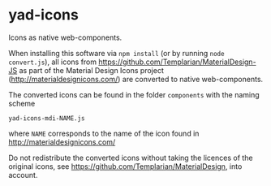 # yad-icons

Icons as native web-components.

When installing this software via `npm install` (or by running `node convert.js`), all icons from https://github.com/Templarian/MaterialDesign-JS as part of the Material Design Icons project (http://materialdesignicons.com/) are converted to native web-components.

The converted icons can be found in the folder `components` with the naming scheme
```
yad-icons-mdi-NAME.js
```
where `NAME` corresponds to the name of the icon found in http://materialdesignicons.com/

Do not redistribute the converted icons without taking the licences of the original icons, see https://github.com/Templarian/MaterialDesign, into account.
